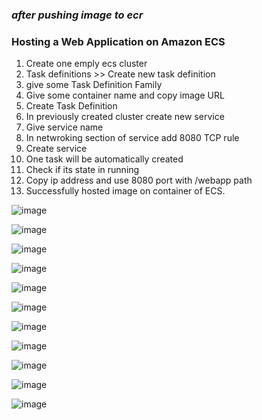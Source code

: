 ### *after pushing image to ecr*

### Hosting a Web Application on Amazon ECS
1. Create one emply ecs cluster
2. Task definitions >> Create new task definition
3. give some Task Definition Family
4. Give some container name and copy image URL
5. Create Task Definition
6. In previously created cluster create new service
7. Give service name
8. In netwroking section of service add 8080 TCP rule
9. Create service
10. One task will be automatically created
11. Check if its state in running
12. Copy ip address and use 8080 port with /webapp path
13. Successfully hosted image on container of ECS.

![image](https://github.com/user-attachments/assets/80bba317-6309-444c-9a7c-5614e2c3713c)

![image](https://github.com/user-attachments/assets/76b78b49-529b-43ee-9ead-f08c060797e1)

![image](https://github.com/user-attachments/assets/20e14f6b-248a-467c-a556-1103d26e5e44)

![image](https://github.com/user-attachments/assets/9d9a9e8b-f3aa-4db1-853f-40a1bc3938e5)

![image](https://github.com/user-attachments/assets/1cf36368-613a-4c48-8bd6-d19876a5e742)

![image](https://github.com/user-attachments/assets/d8f8cbde-87f4-4ab6-8bb7-1d2009666cd6)

![image](https://github.com/user-attachments/assets/11de62fd-72af-4832-bd9a-3713d761e819)

![image](https://github.com/user-attachments/assets/75c00f31-bb35-43bf-aaa2-bdd1c756482a)

![image](https://github.com/user-attachments/assets/583bc380-f7bc-4433-8599-8b985730216e)

![image](https://github.com/user-attachments/assets/160c37d1-28ad-4700-ad16-8e2dbd02a2d9)

![image](https://github.com/user-attachments/assets/83f3b123-e7d2-49b8-a375-811435ae36ef)





